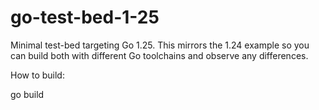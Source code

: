 # go-test-bed-1-25

Minimal test-bed targeting Go 1.25. This mirrors the 1.24 example so you can
build both with different Go toolchains and observe any differences.

How to build:

  go build
